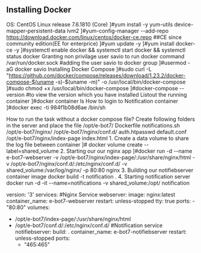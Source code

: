 Installing Docker
-----------------
OS: CentOS Linux release 7.6.1810 (Core)
	]#yum install -y yum-utils device-mapper-persistent-data lvm2
	]#yum-config-manager --add-repo https://download.docker.com/linux/centos/docker-ce.repo ##CE since community edition(EE for enterprice)
	]#yum update -y
	]#yum install docker-ce -y
	]#systemctl enable docker && systemctl start docker && systemctl status docker
Granting non privilage user savio to run docker command
	/var/run/docker.sock
	#adding the user savio to docker group
		]#usermod -aG docker savio
Installing Docker Compose
	]#sudo curl -L "https://github.com/docker/compose/releases/download/1.23.2/docker-compose-$(uname -s)-$(uname -m)" -o /usr/local/bin/docker-compose
	]#sudo chmod +x /usr/local/bin/docker-compose
	]#docker-compose --version	#to view the version which you have installed
Listout the running container
	]#docker container ls
How to login to Notification container
	]#docker exec -ti  984f1b08d6ae  /bin/sh

How to run the task without a docker compose file?
Create following folders in the server and place the file
	/opt/e-bot7/
		Dockerfile
		notifications.sh
	/opt/e-bot7/nginx/
	/opt/e-bot7/nginx/conf.d/
		auth.htpasswd
		default.conf
	/opt/e-bot7/nginx/index-page
		index.html
	1. Create a data volume to share the log file between container
		]# docker volume create --label=shared_volume
	2. Starting our our nginx app
		]#docker run -d --name e-bot7-webserver -v /opt/e-bot7/nginx/index-page/:/usr/share/nginx/html -v /opt/e-bot7/nginx/conf.d/:/etc/nginx/conf.d/ -v shared_volume:/var/log/nginx/ -p 80:80 nginx
	3. Building our notifiebserver container image
		docker build -t notification .
	4. Starting notification server
		docker run -d -it --name=notifications -v shared_volume:/opt/ notification
	

version: '3'
services:
#Nginx Service
 webserver:
  image: nginx:latest
  container_name: e-bot7-webserver
  restart: unless-stopped
  tty: true
  ports:
    - "80:80"
  volumes:
   - /opt/e-bot7/index-page/:/usr/share/nginx/html
   - /opt/e-bot7/conf.d/:/etc/nginx/conf.d/
#Notification service
	notifiebserver:
	 build: .
	 container_name: e-bot7-notifiebserver
	 restart: unless-stopped
	 ports:
	  - "465:465"
